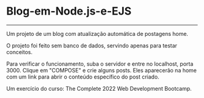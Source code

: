 # Blog-em-Node.js-e-EJS
---

Um projeto de um blog com atualização automática de postagens home.

O projeto foi feito sem banco de dados, servindo apenas para testar conceitos.

Para verificar o funcionamento, suba o servidor e entre no localhost, porta 3000. Clique em "COMPOSE" e crie alguns posts. Eles aparecerão na home com um link para abrir o conteúdo específico do post criado.

Um exercício do curso: The Complete 2022 Web Development Bootcamp.
